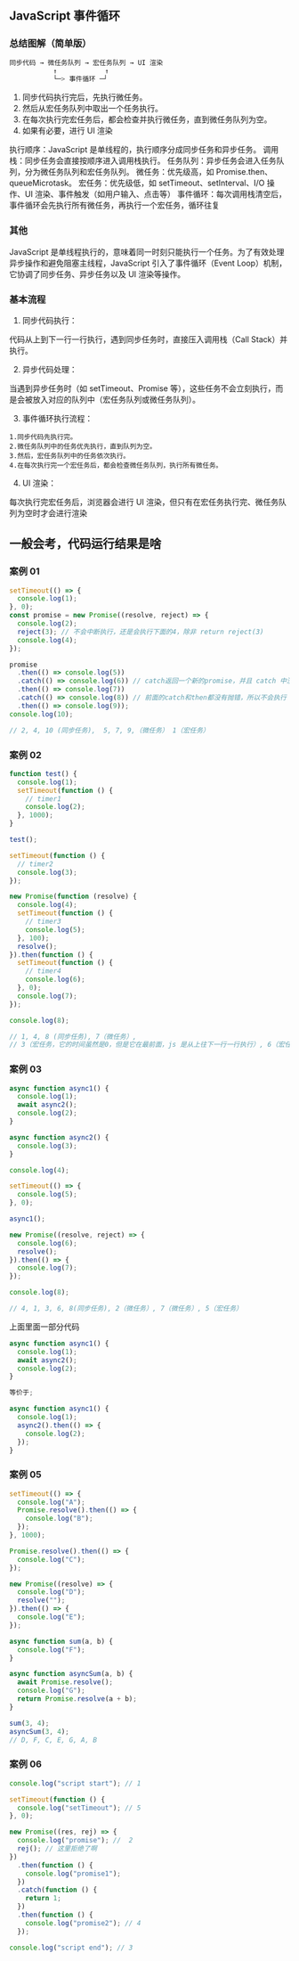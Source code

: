 ## JavaScript 事件循环

### 总结图解（简单版）

```js
同步代码 → 微任务队列 → 宏任务队列 → UI 渲染
           ↑            ↑
           └─> 事件循环 ─┘
```

1. 同步代码执行完后，先执行微任务。
2. 然后从宏任务队列中取出一个任务执行。
3. 在每次执行完宏任务后，都会检查并执行微任务，直到微任务队列为空。
4. 如果有必要，进行 UI 渲染

执行顺序：JavaScript 是单线程的，执行顺序分成同步任务和异步任务。
调用栈：同步任务会直接按顺序进入调用栈执行。
任务队列：异步任务会进入任务队列，分为微任务队列和宏任务队列。
微任务：优先级高，如 Promise.then、queueMicrotask。
宏任务：优先级低，如 setTimeout、setInterval、I/O 操作、UI 渲染、事件触发（如用户输入、点击等）
事件循环：每次调用栈清空后，事件循环会先执行所有微任务，再执行一个宏任务，循环往复

### 其他

JavaScript 是单线程执行的，意味着同一时刻只能执行一个任务。为了有效处理异步操作和避免阻塞主线程，JavaScript 引入了事件循环（Event Loop）机制，它协调了同步任务、异步任务以及 UI 渲染等操作。

### 基本流程

1. 同步代码执行：

代码从上到下一行一行执行，遇到同步任务时，直接压入调用栈（Call Stack）并执行。

2. 异步代码处理：

当遇到异步任务时（如 setTimeout、Promise 等），这些任务不会立刻执行，而是会被放入对应的队列中（宏任务队列或微任务队列）。

3. 事件循环执行流程：

```shell
1.同步代码先执行完。
2.微任务队列中的任务优先执行，直到队列为空。
3.然后，宏任务队列中的任务依次执行。
4.在每次执行完一个宏任务后，都会检查微任务队列，执行所有微任务。
```

4. UI 渲染：

每次执行完宏任务后，浏览器会进行 UI 渲染，但只有在宏任务执行完、微任务队列为空时才会进行渲染

## 一般会考，代码运行结果是啥

### 案例 01

```js
setTimeout(() => {
  console.log(1);
}, 0);
const promise = new Promise((resolve, reject) => {
  console.log(2);
  reject(3); // 不会中断执行，还是会执行下面的4，除非 return reject(3)
  console.log(4);
});

promise
  .then(() => console.log(5))
  .catch(() => console.log(6)) // catch返回一个新的promise，并且 catch 中没有再抛错，所以返回的promise状态变成fulfilled，会被后面的then成功回调执行
  .then(() => console.log(7))
  .catch(() => console.log(8)) // 前面的catch和then都没有抛错，所以不会执行
  .then(() => console.log(9));
console.log(10);

// 2, 4, 10 (同步任务),  5, 7, 9,（微任务） 1（宏任务）
```

### 案例 02

```js
function test() {
  console.log(1);
  setTimeout(function () {
    // timer1
    console.log(2);
  }, 1000);
}

test();

setTimeout(function () {
  // timer2
  console.log(3);
});

new Promise(function (resolve) {
  console.log(4);
  setTimeout(function () {
    // timer3
    console.log(5);
  }, 100);
  resolve();
}).then(function () {
  setTimeout(function () {
    // timer4
    console.log(6);
  }, 0);
  console.log(7);
});

console.log(8);

// 1, 4, 8 (同步任务), 7（微任务）,
// 3（宏任务，它的时间虽然是0，但是它在最前面，js 是从上往下一行一行执行）, 6（宏任务）, 5（宏任务）, 2（宏任务）
```

### 案例 03

```js
async function async1() {
  console.log(1);
  await async2();
  console.log(2);
}

async function async2() {
  console.log(3);
}

console.log(4);

setTimeout(() => {
  console.log(5);
}, 0);

async1();

new Promise((resolve, reject) => {
  console.log(6);
  resolve();
}).then(() => {
  console.log(7);
});

console.log(8);

// 4, 1, 3, 6, 8(同步任务), 2（微任务）, 7（微任务）, 5（宏任务）
```

上面里面一部分代码

```js
async function async1() {
  console.log(1);
  await async2();
  console.log(2);
}

等价于;

async function async1() {
  console.log(1);
  async2().then(() => {
    console.log(2);
  });
}
```

### 案例 05

```js
setTimeout(() => {
  console.log("A");
  Promise.resolve().then(() => {
    console.log("B");
  });
}, 1000);

Promise.resolve().then(() => {
  console.log("C");
});

new Promise((resolve) => {
  console.log("D");
  resolve("");
}).then(() => {
  console.log("E");
});

async function sum(a, b) {
  console.log("F");
}

async function asyncSum(a, b) {
  await Promise.resolve();
  console.log("G");
  return Promise.resolve(a + b);
}

sum(3, 4);
asyncSum(3, 4);
// D, F, C, E, G, A, B
```

### 案例 06

```js
console.log("script start"); // 1

setTimeout(function () {
  console.log("setTimeout"); // 5
}, 0);

new Promise((res, rej) => {
  console.log("promise"); //  2
  rej(); // 这里拒绝了啊
})
  .then(function () {
    console.log("promise1");
  })
  .catch(function () {
    return 1;
  })
  .then(function () {
    console.log("promise2"); // 4
  });

console.log("script end"); // 3
```
